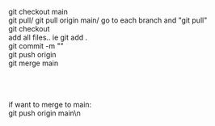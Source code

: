 git checkout main<br>
git pull/ git pull origin main/ go to each branch and "git pull"<br>
git checkout <name><br>
add all files.. ie git add .<br>
git commit -m "<message>"<br>
git push origin <name><br>
git merge main<br>
<br>
<br>
<br>

if want to merge to main:<br>
git push origin main\n

